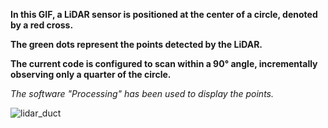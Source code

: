 **In this GIF, a LiDAR sensor is positioned at the center of a circle, denoted by a red cross.**

**The green dots represent the points detected by the LiDAR.**

**The current code is configured to scan within a 90° angle, incrementally observing only a quarter of the circle.**

*The software "Processing" has been used to display the points.*

![lidar_duct](https://github.com/user-attachments/assets/7236659d-b67a-4bb6-a841-91b8c58a862e)
